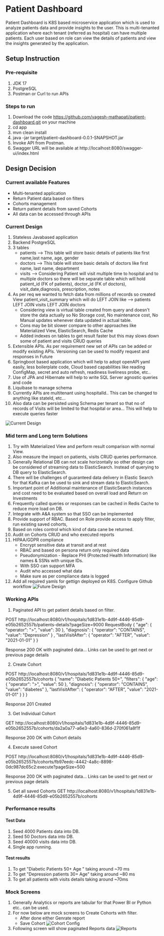 # Patient Dashboard
Patient Dashboard is K8S based microservice application which is used to analyze patients data and provide insights to the user.
This is multi-tenanted application where each tenant (referred as hospital) can have multiple patients. Each user based on role 
can view the details of patients and view the insights generated by the application.

## Setup Instruction

### Pre-requisite
1. JDK 17
2. PostgreSQL
3. Postman or Curl to run APIs

### Steps to run
1. Download the code https://github.com/vagesh-mathapati/patient-dashboard.git on your machine
2. cd app
3. mvn clean install
4. java -jar target/patient-dashboard-0.0.1-SNAPSHOT.jar
5. Invoke API from Postman. 
6. Swagger URL will be available at http://localhost:8080/swagger-ui/index.html


## Design Decision

### Current available Features
- Multi-tenanted application
- Return Patient data based on filters
- Cohorts management
- Return patient details from saved Cohorts
- All data can be accessed through APIs

### Current Design
1. Stateless Javabased application
2. Backend PostgreSQL
3. 3 tables
	* patients --> This table will store basic details of patients like first name,last name, age, gender
	* doctors --> This table will store basic details of doctors like first name, last name, department
	* visits --> Considering Patient will visit multiple time to hospital and to multiple doctors so there will be separate table which will hold patient_id (FK of patients), doctor_id (FK of doctors), visit_date,diagnosis, prescription, notes
4. As per req we wanted to fetch data from millions of records so created View patient_visit_summary which will do LEFT JOIN like	--> patients LEFT JOIN visits LEFT JOIN doctors
	* Considering view is virtual table created from query and doesn't store the data actually so No Storage cost, No maintenance cost, No Manual updates whenever data updated in actual table.
	* Cons may be bit slower compare to other approaches like Materialized View, ElasticSearch, Redis Cache
	* Added indexes on tables to get result faster but this may slows down some of patient and visits CRUD queries
5. Extensible APIs. As per requirement new set of APIs can be added or modify existing APIs. Versioning can be used to modify request and responses in Future
6. Springboot based application which will help to adopt openAPI yaml easily, less boilerplate code, Cloud based capabilities like reading ConfigMap, secret and auto refresh, readiness liveliness probe, etc..
7. Use of JPA and Hibernate will help to write SQL Server agnostic queries and code
8. Liquibase to manage schema
9. Currently APIs are multitenant using hospitalId.. This can be changed to anything like stateId, etc... 
10. Also data can be persisted using Schema per tenant so that no of records of Visits will be limited to that hospital or area... This will help to execute queries faster

 ![Current Design](https://github.com/vagesh-mathapati/patient-dashboard/blob/main/CurrentDesign.jpg)

### Mid term and Long term Solutions
1. Try with Materialized View and perform result comparison with normal View. 
2. Also measure the impact on patients, visits  CRUD queries performance.
3. Generally Relational DB can not scale horizontally so other design can be considered of streaming data to ElasticSearch. Instead of querying to DB query to ElasticSearch.
4. There will be challenges of guaranteed data delivery in Elastic Search for that Kafka can be used to sink and stream data to ElasticSearch. 
5. Important point of Additional maintenance of ElasticSearch instances and cost need to be evaluated based on overall load and Return on Investments
6. Frequently called queries or responses can be cached in Redis Cache to reduce more load on DB. 
7. Integrate with A&A system so that SSO can be implemented
8. Provide support of RBAC. Based on Role provide access to apply filter, run existing saved cohorts, 
9. Based on roles control which kind of data cane be returned.
10. Audit on Cohorts CRUD and who executed reports
11. HIPAA/GDPR compliance
	* Encrypt sensitive data at transit and at rest
	* RBAC and based on persona return only required data
	* Pseudonymization - Replace PHI (Protected Health Information) like names & SSNs with unique IDs.
	* With SSO can support MFA
	* Audit who accessed what data
	* Make sure as per compliance data is logged
12. Add all required yamls for gettign deployed on K8S. Configure Github workflow
	 ![Future Design](https://github.com/vagesh-mathapati/patient-dashboard/blob/main/FutureDesign.jpg)


### Working APIs
1. Paginated API to get patient details based on filter.

POST http://localhost:8080/v1/hospitals/1d831e1b-4d9f-4446-85d9-e05b2652557b/patients-details?pageSize=9000
RequestBody 
	{
  "age": {
    "operator": ">",
    "value": 30
  },
  "diagnosis": {
    "operator": "CONTAINS",
    "value": "Depression"
  } ,
  "lastVisitAfter": {
    "operator": "AFTER",
    "value": "2021-01-01"
  }
}

Response 200 OK with paginated data... Links can be used to get next or previous page details

2. Create Cohort

POST http://localhost:8080/v1/hospitals/1d831e1b-4d9f-4446-85d9-e05b2652557b/cohorts
{
  "name": "Diabetic Patients 50+",
  "filters": {
    "age": {
      "operator": ">",
      "value": 50
    },
    "diagnosis": {
      "operator": "CONTAINS",
      "value": "diabetes"
    },
    "lastVisitAfter": {
      "operator": "AFTER",
      "value": "2021-01-01"
    }
  }
}

Response 201 Created

3. Get Individual Cohort

GET http://localhost:8080/v1/hospitals/1d831e1b-4d9f-4446-85d9-e05b2652557b/cohorts/da2a0a77-a6e3-4a60-836d-270f061a8f1f

Response 200 OK with Cohort details

4. Execute saved Cohort 

POST http://localhost:8080/v1/hospitals/1d831e1b-4d9f-4446-85d9-e05b2652557b/cohorts/fb97eedc-4442-4a8c-8898-0dc987dc65c2:execute?pageSize=500 

Response 200 OK with paginated data... Links can be used to get next or previous page details

5. Get all saved Cohorts
GET http://localhost:8080/v1/hospitals/1d831e1b-4d9f-4446-85d9-e05b2652557b/cohorts

### Performance results

#### Test Data
1. Seed 4000 Patients data into DB.
2. Seed 50 Doctors data into DB.
3. Seed 40000 visits data into DB.
4. Single app running.

#### Test results
1. To get "Diabetic Patients 50+ Age " taking around ~70 ms
2. To get "Depression patients 30+ Age" taking around ~80 ms
3. To get all patients with visits details taking around ~70ms

### Mock Screens
1. Generally Analytics or reports are tabular for that Power BI or Python etc.. can be used.
2. For now below are mock screens to Create Cohorts with filter. 
	* After done either Genrate report 
	* Save Cohort
	![Cohort Config](https://github.com/vagesh-mathapati/patient-dashboard/blob/main/CohortCreateMockScreen.jpg)
3. Following screen will show paginated Reports data
 ![Reports](https://github.com/vagesh-mathapati/patient-dashboard/blob/main/ReportMockScreen.jpg)
